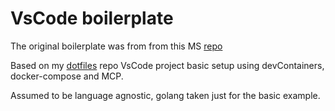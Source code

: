 # VsCode boilerplate

The original boilerplate was from from this MS [repo](https://github.com/microsoft/vscode-remote-try-go)

Based on my [dotfiles](https://github.com/kvokka/dotfiles/) repo VsCode project
basic setup using devContainers, docker-compose and MCP.

Assumed to be language agnostic, golang taken just for the basic example.
